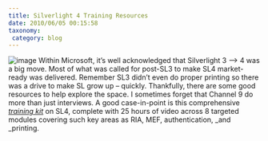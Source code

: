 ```yaml
---
title: Silverlight 4 Training Resources
date: 2010/06/05 00:15:58
taxonomy: 
 category: blog 
---
```


![image](http://www.appsolo.com/wp-content/uploads/2010/06/image.png) Within Microsoft, it’s well acknowledged that Silverlight 3 –> 4 was a big move. Most of what was called for post-SL3 to make SL4 market-ready was delivered. Remember SL3 didn’t even do proper printing so there was a drive to make SL grow up – quickly. Thankfully, there are some good resources to help explore the space. I sometimes forget that Channel 9 do more than just interviews. A good case-in-point is this comprehensive _[training kit](http://channel9.msdn.com/learn/courses/Silverlight4/)_ on SL4, complete with 25 hours of video across 8 targeted modules covering such key areas as RIA, MEF, authentication, _and _printing.

